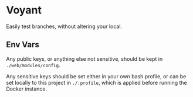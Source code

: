 # Voyant

Easily test branches, without altering your local.

## Env Vars

Any public keys, or anything else not sensitive, should be kept in `./web/modules/config`.

Any sensitive keys should be set either in your own bash profile, or can be set locally to this project in `./.profile`, which is applied before running the Docker instance.

